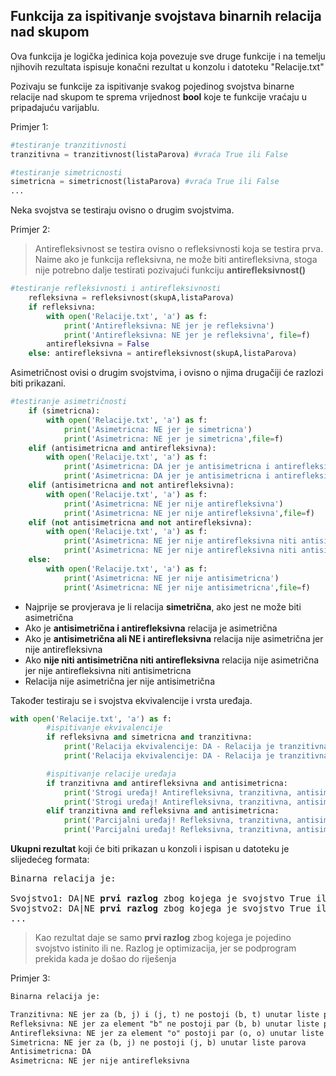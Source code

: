 ## Funkcija za ispitivanje svojstava binarnih relacija nad skupom

Ova funkcija je logička jedinica koja povezuje sve druge funkcije i na temelju njihovih rezultata ispisuje konačni rezultat u konzolu i datoteku "Relacije.txt"

Pozivaju se funkcije za ispitivanje svakog pojedinog svojstva binarne relacije nad skupom te sprema vrijednost **bool** koje te funkcije vraćaju u pripadajuću varijablu.

Primjer 1:
```python
#testiranje tranzitivnosti
tranzitivna = tranzitivnost(listaParova) #vraća True ili False

#testiranje simetricnosti
simetricna = simetricnost(listaParova) #vraća True ili False
...
```
Neka svojstva se testiraju ovisno o drugim svojstvima. 

Primjer 2: 

> Antirefleksivnost se testira ovisno o refleksivnosti koja se testira prva.
> Naime ako je funkcija refleksivna, ne može biti antirefleksivna, stoga nije potrebno dalje testirati pozivajući funkciju **antirefleksivnost()**


```python
#testiranje refleksivnosti i antirefleksivnosti
    refleksivna = refleksivnost(skupA,listaParova)
    if refleksivna:
        with open('Relacije.txt', 'a') as f: 
            print('Antirefleksivna: NE jer je refleksivna')
            print('Antirefleksivna: NE jer je refleksivna', file=f)
        antirefleksivna = False
    else: antirefleksivna = antirefleksivnost(skupA,listaParova)
```

Asimetričnost ovisi o drugim svojstvima, i ovisno o njima drugačiji će razlozi biti prikazani.

```python
#testiranje asimetričnosti
    if (simetricna):
        with open('Relacije.txt', 'a') as f:
            print('Asimetricna: NE jer je simetricna')
            print('Asimetricna: NE jer je simetricna',file=f)
    elif (antisimetricna and antirefleksivna):
        with open('Relacije.txt', 'a') as f:
            print('Asimetricna: DA jer je antisimetricna i antirefleksivna')
            print('Asimetricna: DA jer je antisimetricna i antirefleksivna',file=f)
    elif (antisimetricna and not antirefleksivna):
        with open('Relacije.txt', 'a') as f:
            print('Asimetricna: NE jer nije antirefleksivna')
            print('Asimetricna: NE jer nije antirefleksivna',file=f)
    elif (not antisimetricna and not antirefleksivna):
        with open('Relacije.txt', 'a') as f:
            print('Asimetricna: NE jer nije antirefleksivna niti antisimetricna')
            print('Asimetricna: NE jer nije antirefleksivna niti antisimetricna',file=f)
    else:
        with open('Relacije.txt', 'a') as f:
            print('Asimetricna: NE jer nije antisimetricna')
            print('Asimetricna: NE jer nije antisimetricna',file=f)
```

- Najprije se provjerava je li relacija **simetrična**, ako jest ne može biti asimetrična
- Ako je **antisimetrična i antirefleksivna** relacija je asimetrična
- Ako je **antisimetrična ali NE i antirefleksivna** relacija nije asimetrična jer nije antirefleksivna
- Ako **nije niti antisimetrična niti antirefleksivna** relacija nije asimetrična jer nije antirefleksivna niti antisimetricna
- Relacija nije asimetrična jer nije antisimetrična

Također testiraju se i svojstva ekvivalencije i vrsta uređaja.

```python
with open('Relacije.txt', 'a') as f:
        #ispitivanje ekvivalencije
        if refleksivna and simetricna and tranzitivna:
            print('Relacija ekvivalencije: DA - Relacija je tranzitivna, simetricna i refleksivna')
            print('Relacija ekvivalencije: DA - Relacija je tranzitivna, simetricna i refleksivna',file=f)

        #ispitivanje relacije uređaja
        if tranzitivna and antirefleksivna and antisimetricna: 
            print('Strogi uređaj! Antirefleksivna, tranzitivna, antisimetricna')
            print('Strogi uređaj! Antirefleksivna, tranzitivna, antisimetricna',file=f)
        elif tranzitivna and refleksivna and antisimetricna:
            print('Parcijalni uređaj! Refleksivna, tranzitivna, antisimetricna')
            print('Parcijalni uređaj! Refleksivna, tranzitivna, antisimetricna',file=f)
```

**Ukupni rezultat** koji će biti prikazan u konzoli i ispisan u datoteku je slijedećeg formata:

<pre>
Binarna relacija je:

Svojstvo1: DA|NE <b>prvi razlog</b> zbog kojega je svojstvo True ili False
Svojstvo2: DA|NE <b>prvi razlog</b> zbog kojega je svojstvo True ili False
...
</pre>

> Kao rezultat daje se samo **prvi razlog** zbog kojega je pojedino svojstvo istinito ili ne. Razlog je optimizacija, jer se podprogram
> prekida kada je došao do riješenja


Primjer 3:
```txt
Binarna relacija je:

Tranzitivna: NE jer za (b, j) i (j, t) ne postoji (b, t) unutar liste parova
Refleksivna: NE jer za element "b" ne postoji par (b, b) unutar liste parova
Antirefleksivna: NE jer za element "o" postoji par (o, o) unutar liste parova
Simetricna: NE jer za (b, j) ne postoji (j, b) unutar liste parova
Antisimetricna: DA
Asimetricna: NE jer nije antirefleksivna
```


